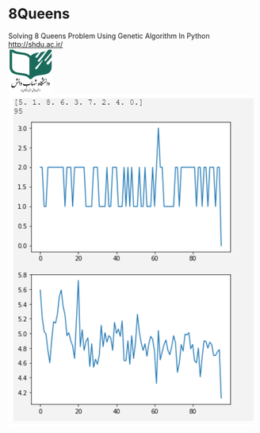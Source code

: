 # 8Queens
Solving 8 Queens Problem Using Genetic Algorithm In Python
<br>
http://shdu.ac.ir/
<br>
![alt text](https://raw.githubusercontent.com/mohsenf35/8Queens/master/Picture.png)
<br>
![alt text](https://raw.githubusercontent.com/mohsenf35/8Queens/master/Result.png)
